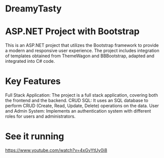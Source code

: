 # DreamyTasty

# ASP.NET Project with Bootstrap
This is an ASP.NET project that utilizes the Bootstrap framework to provide a modern and responsive user experience. The project includes integration of templates obtained from ThemeWagon and BBBootstrap, adapted and integrated into C# code.

# Key Features
Full Stack Application: The project is a full stack application, covering both the frontend and the backend.
CRUD SQL: It uses an SQL database to perform CRUD (Create, Read, Update, Delete) operations on the data.
User and Admin System: Implements an authentication system with different roles for users and administrators.

# See it running
https://www.youtube.com/watch?v=4xGvYtUy0i8
